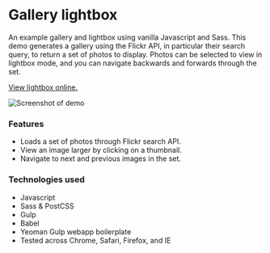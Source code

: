 # Gallery lightbox
An example gallery and lightbox using vanilla Javascript and Sass. This demo generates a gallery using the Flickr API, in particular their search query, to return a set of photos to display. Photos can be selected to view in lightbox mode, and you can navigate backwards and forwards through the set.

[View lightbox online.](http://static.trishang.com/sl/)

![Screenshot of demo](http://static.trishang.com/sl/screenshot-lightbox.jpg "Screenshot of lightbox demo")

### Features
- Loads a set of photos through Flickr search API.
- View an image larger by clicking on a thumbnail.
- Navigate to next and previous images in the set.

### Technologies used
- Javascript
- Sass & PostCSS
- Gulp
- Babel
- Yeoman Gulp webapp boilerplate
- Tested across Chrome, Safari, Firefox, and IE

